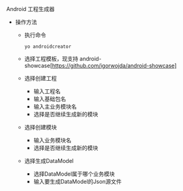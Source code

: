 Android 工程生成器

- 操作方法
  - 执行命令
    ```
    yo androidcreator
    ```
  - 选择工程模板，现支持
    android-showcase[https://github.com/igorwojda/android-showcase]
    
  - 选择创建工程
    - 输入工程名
    - 输入基础包名
    - 输入主业务模块名
    - 选择是否继续生成新的模块
  - 选择创建模块
    - 输入业务模块名
    - 选择是否继续生成新的模块
  - 选择生成DataModel
    - 选择DataModel属于哪个业务模块
    - 输入要生成DataModel的Json源文件